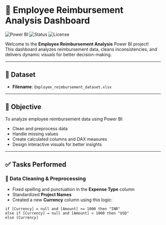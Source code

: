 # 💼 Employee Reimbursement Analysis Dashboard

![Power BI](https://img.shields.io/badge/Built%20With-Power%20BI-yellow?style=for-the-badge&logo=power-bi)
![Status](https://img.shields.io/badge/Status-Completed-brightgreen?style=for-the-badge)
![License](https://img.shields.io/badge/License-MIT-blue?style=for-the-badge)

Welcome to the **Employee Reimbursement Analysis** Power BI project!  
This dashboard analyzes reimbursement data, cleans inconsistencies, and delivers dynamic visuals for better decision-making.

---

## 📂 Dataset

- **Filename**: `Employee_reimbursement_dataset.xlsx`

---

## 🎯 Objective

To analyze employee reimbursement data using Power BI:
- Clean and preprocess data
- Handle missing values
- Create calculated columns and DAX measures
- Design interactive visuals for better insights

---

## ✅ Tasks Performed

### 🧹 Data Cleaning & Preprocessing
- Fixed spelling and punctuation in the **Expense Type** column
- Standardized **Project Names**
- Created a new **Currency** column using this logic:

```plaintext
if [Currency] = null and [Amount] >= 1000 then "INR"
else if [Currency] = null and [Amount] < 1000 then "USD"
else [Currency]
